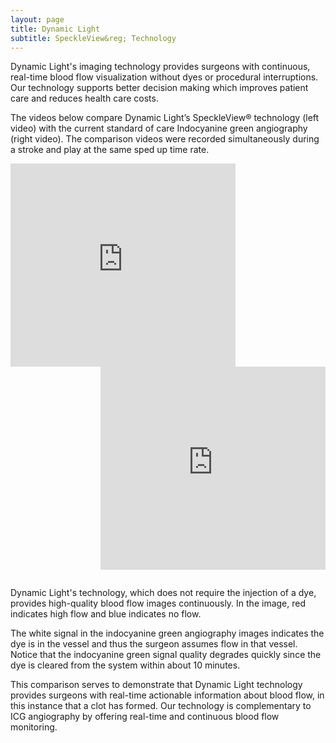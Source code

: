 ```yaml
---
layout: page
title: Dynamic Light
subtitle: SpeckleView&reg; Technology
---
```


<div>
  <p>
   Dynamic Light's imaging technology provides surgeons with continuous, real-time blood flow visualization without dyes or procedural interruptions. Our technology supports better decision making which improves patient care and reduces health care costs.
  </p>
  <p>
  The videos below compare Dynamic Light’s SpeckleView&reg; technology (left video) with the current standard of care Indocyanine green angiography (right video). The comparison videos were recorded simultaneously during a stroke and play at the same sped up time rate.
 </p>
</div>

<div style="float:left;width:auto;"> 
<iframe src="https://player.vimeo.com/video/624613756?h=bbf52145c6&amp;badge=0&amp;autopause=0&amp;player_id=0&amp;app_id=58479;autoplay=1;loop=1" width="360" height="325" frameborder="0" allow="autoplay; fullscreen; picture-in-picture" allowfullscreen title="Speckle_2_Occlusion_cropped.mp4"></iframe>
</div>
  <div style="float:right;width:auto;"> 
<iframe src="https://player.vimeo.com/video/624636555?h=b23467bc23&amp;badge=0&amp;autopause=0&amp;player_id=0&amp;app_id=58479;autoplay=1;loop=1" width="360" height="325" frameborder="0" allow="autoplay; fullscreen; picture-in-picture" allowfullscreen title="ICG_2_Occlusion_cropped_V2.mp4"></iframe>
</div> 
<div style="clear:both;height:1em;"></div>
  <p>
     Dynamic Light's technology, which does not require the injection of a dye, provides high-quality blood flow images continuously. In the image, red indicates high flow and blue indicates no flow.
  </p>
  <p>
    The white signal in the indocyanine green angiography images indicates the dye is in the vessel and thus the surgeon assumes flow in that vessel. Notice that the indocyanine green signal quality degrades quickly since the dye is cleared from the system within about 10 minutes.
  </p>
  <p>
    This comparison serves to demonstrate that Dynamic Light technology provides surgeons with real-time actionable information about blood flow, in this instance that a clot has formed. Our technology is complementary to ICG angiography by offering real-time and continuous blood flow monitoring.
  </p>

